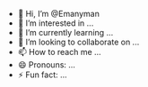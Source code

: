 - 👋 Hi, I’m @Emanyman
- 👀 I’m interested in ...
- 🌱 I’m currently learning ...
- 💞️ I’m looking to collaborate on ...
- 📫 How to reach me ...
- 😄 Pronouns: ...
- ⚡ Fun fact: ...

<!---
Emanyman/Emanyman is a ✨ special ✨ repository because its `README.md` (this file) appears on your GitHub profile.
You can click the Preview link to take a look at your changes.
--->
